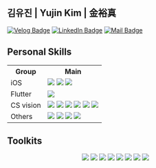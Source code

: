 <!--MyProfiles-->
## 김유진 | Yujin Kim | 金裕真

[![Velog Badge](https://img.shields.io/badge/Velog-20C997?style=flat-square&logo=Velog&logoColor=fff&link=https://velog.io/@yujinkim1)](https://velog.io/@yujinkim1)
[![LinkedIn Badge](https://img.shields.io/badge/yujinKim-0A66C2?style=flat-square&logo=LinkedIn&logoColor=fff&link=https://www.linkedin.com/in/yujinkim1111)](https://www.linkedin.com/in/yujinkim1111)
[![Mail Badge](https://img.shields.io/badge/Mail-005FF9?style=flat-square&logo=Mail.Ru&logoColor=fff&link=mailto:yujin7621@me.com)](mailto:yujinkim1.dev@gmail.com)

<!--SheidsBadgeform-->

## Personal Skills

<div align=center>
    <table border="0" align=center>
        <th>Group</th>
        <th>Main</th>
        <tr>
            <td>iOS</td>
            <td>
                <img src="https://img.shields.io/badge/Swift-F05138?style=flat-square&logo=Swift&logoColor=fff"/>
                <img src="https://img.shields.io/badge/SwiftUI-007FFF?style=flat-square&logo=Swift&logoColor=fff&textColor=000"/>
                <img src="https://img.shields.io/badge/CoreML-1386A6?style=flat-square&logo=Swift&logoColor=fff&textColor=000"/>
            </td>
        </tr>
        <tr>
            <td>Flutter</td>
            <td>
                <img src="https://img.shields.io/badge/Dart-0175C2?style=flat-square&logo=Dart&logoColor=fff"/>
            </td>
        </tr>
        <tr>
            <td>CS vision</td>
            <td>
                <img src="https://img.shields.io/badge/Jupyter-F37626?style=flat-square&logo=Jupyter&logoColor=fff"/>
                <img src="https://img.shields.io/badge/ScikitLearn-F7931E?style=flat-square&logo=ScikitLearn&logoColor=fff&textColor=000"/>
                <img src="https://img.shields.io/badge/Tensorflow-FF6F00?style=flat-square&logo=Tensorflow&logoColor=fff&textColor=000"/>
                <img src="https://img.shields.io/badge/TFLite-FF6F00?style=flat-square&logo=Tensorflow&logoColor=fff&textColor=000"/>
                <img src="https://img.shields.io/badge/Pytorch-EE4C2C?style=flat-square&logo=Pytorch&logoColor=fff&textColor=000"/>
                <img src="https://img.shields.io/badge/Keras-D00000?style=flat-square&logo=Keras&logoColor=fff&textColor=000"/>
            </td>
        </tr>
        <tr>
            <td>Others</td>
            <td>
                <img src="https://img.shields.io/badge/Python-3776AB?style=flat-square&logo=Python&logoColor=fff"/>
                <img src="https://img.shields.io/badge/HTML-E34F26?style=flat-square&logo=HTML5&logoColor=fff"/>
                <img src="https://img.shields.io/badge/CSS-1572B6?style=flat-square&logo=CSS3&logoColor=fff"/>
                <img src="https://img.shields.io/badge/JavaScript-F7DF1E?style=flat-square&logo=JavaScript&logoColor=2d2d2d"/>
            </td>
        </tr>
    </table>
</div>

## Toolkits

<div align=center>
    <img src="https://img.shields.io/badge/VScode-007ACC?style=flat-square&logo=VisualStudioCode&logoColor=fff"/>
    <img src="https://img.shields.io/badge/Xcode-147EFB?style=flat-square&logo=Xcode&logoColor=fff"/>
    <img src="https://img.shields.io/badge/EclipseIDE-2C2255?style=flat-square&logo=EclipseIDE&logoColor=fff"/>
    <img src="https://img.shields.io/badge/AndroidStudio-3DDC84?style=flat-square&logo=AndroidStudio&logoColor=fff"/>
    <img src="https://img.shields.io/badge/UnrealEngine-0E1128?style=flat-square&logo=UnrealEngine&logoColor=fff"/>
    <img src="https://img.shields.io/badge/MicrosoftOffice-D83B01?style=flat-square&logo=MicrosoftOffice&logoColor=fff"/>
    <img src="https://img.shields.io/badge/Trello-0052CC?style=flat-square&logo=Trello&logoColor=fff"/>
    <img src="https://img.shields.io/badge/Notion-000000?style=flat-square&logo=Notion&logoColor=fff"/>
</div>